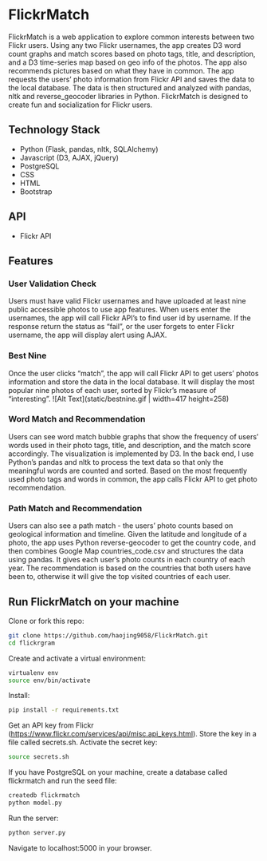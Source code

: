 # FlickrMatch

FlickrMatch is a web application to explore common interests between two Flickr users. Using any two Flickr usernames, the app creates D3 word count graphs and match scores based on photo tags, title, and description, and a  D3 time-series map based on geo info of the photos.  The app also recommends pictures based on what they have in common. The app requests the users’ photo information from Flickr API and saves the data to the local database. The data is then structured and analyzed with pandas, nltk and reverse_geocoder libraries in Python. FlickrMatch is designed to create fun and socialization for Flickr users.

## Technology Stack
- Python (Flask, pandas, nltk, SQLAlchemy)
- Javascript (D3, AJAX, jQuery)
- PostgreSQL
- CSS
- HTML
- Bootstrap
## API
- Flickr API
## Features
### User Validation Check
Users must have valid Flickr usernames and have uploaded at least nine public accessible photos to use app features. When users enter the usernames, the app will call Flickr API’s to find user id by username. If the response return the status as “fail”, or the user forgets to enter Flickr username, the app will display alert using AJAX. 
### Best Nine
Once the user clicks “match”, the app will call Flickr API to get users’ photos information and store the data in the local database. It will display the most popular nine photos of each user, sorted by Flickr’s measure of “interesting”.
![Alt Text](static/bestnine.gif | width=417 height=258)
### Word Match and Recommendation
Users can see word match bubble graphs that show the frequency of users’ words used in their photo tags, title, and description, and the match score accordingly. The visualization is implemented by D3. In the back end, I use Python’s pandas and nltk to process the text data so that only the meaningful words are counted and sorted. Based on the most frequently used photo tags and words in common, the app calls Flickr API to get photo recommendation. 
### Path Match and Recommendation
Users can also see a path match - the users’ photo counts based on geological information and timeline. Given the latitude and longitude of a photo, the app uses Python reverse-geocoder to get the country code, and then combines Google Map countries_code.csv and structures the data using pandas. It gives each user’s photo counts in each country of each year. The recommendation is based on the countries that both users have been to, otherwise it will give the top visited countries of each user.
## Run FlickrMatch on your machine
Clone or fork this repo:
```sh
git clone https://github.com/haojing9058/FlickrMatch.git
cd flickrgram
```
Create and activate a virtual environment:
```sh
virtualenv env 
source env/bin/activate
```
Install:
```sh
pip install -r requirements.txt
```
Get an API key from Flickr (https://www.flickr.com/services/api/misc.api_keys.html).
Store the key in a file called secrets.sh.
Activate the secret key:
```sh
source secrets.sh
```
If you have PostgreSQL on your machine, create a database called flickrmatch and run the seed file:
```sh
createdb flickrmatch
python model.py
```
Run the server:
```sh
python server.py
```
Navigate to localhost:5000 in your browser.